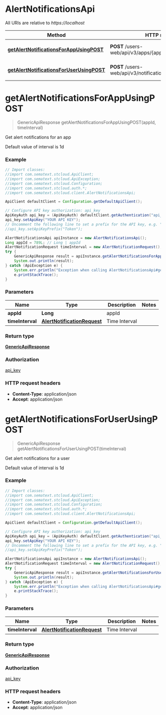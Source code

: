 # AlertNotificationsApi

All URIs are relative to *https://localhost*

Method | HTTP request | Description
------------- | ------------- | -------------
[**getAlertNotificationsForAppUsingPOST**](AlertNotificationsApi.md#getAlertNotificationsForAppUsingPOST) | **POST** /users-web/api/v3/apps/{appId}/notifications/alerts | Get alert notifications for an app
[**getAlertNotificationsForUserUsingPOST**](AlertNotificationsApi.md#getAlertNotificationsForUserUsingPOST) | **POST** /users-web/api/v3/notifications/alerts | Get alert notifications for a user


<a name="getAlertNotificationsForAppUsingPOST"></a>
# **getAlertNotificationsForAppUsingPOST**
> GenericApiResponse getAlertNotificationsForAppUsingPOST(appId, timeInterval)

Get alert notifications for an app

Default value of interval is 1d

### Example
```java
// Import classes:
//import com.sematext.stcloud.ApiClient;
//import com.sematext.stcloud.ApiException;
//import com.sematext.stcloud.Configuration;
//import com.sematext.stcloud.auth.*;
//import com.sematext.stcloud.client.AlertNotificationsApi;

ApiClient defaultClient = Configuration.getDefaultApiClient();

// Configure API key authorization: api_key
ApiKeyAuth api_key = (ApiKeyAuth) defaultClient.getAuthentication("api_key");
api_key.setApiKey("YOUR API KEY");
// Uncomment the following line to set a prefix for the API key, e.g. "Token" (defaults to null)
//api_key.setApiKeyPrefix("Token");

AlertNotificationsApi apiInstance = new AlertNotificationsApi();
Long appId = 789L; // Long | appId
AlertNotificationRequest timeInterval = new AlertNotificationRequest(); // AlertNotificationRequest | Time Interval
try {
    GenericApiResponse result = apiInstance.getAlertNotificationsForAppUsingPOST(appId, timeInterval);
    System.out.println(result);
} catch (ApiException e) {
    System.err.println("Exception when calling AlertNotificationsApi#getAlertNotificationsForAppUsingPOST");
    e.printStackTrace();
}
```

### Parameters

Name | Type | Description  | Notes
------------- | ------------- | ------------- | -------------
 **appId** | **Long**| appId |
 **timeInterval** | [**AlertNotificationRequest**](AlertNotificationRequest.md)| Time Interval |

### Return type

[**GenericApiResponse**](GenericApiResponse.md)

### Authorization

[api_key](../README.md#api_key)

### HTTP request headers

 - **Content-Type**: application/json
 - **Accept**: application/json

<a name="getAlertNotificationsForUserUsingPOST"></a>
# **getAlertNotificationsForUserUsingPOST**
> GenericApiResponse getAlertNotificationsForUserUsingPOST(timeInterval)

Get alert notifications for a user

Default value of interval is 1d

### Example
```java
// Import classes:
//import com.sematext.stcloud.ApiClient;
//import com.sematext.stcloud.ApiException;
//import com.sematext.stcloud.Configuration;
//import com.sematext.stcloud.auth.*;
//import com.sematext.stcloud.client.AlertNotificationsApi;

ApiClient defaultClient = Configuration.getDefaultApiClient();

// Configure API key authorization: api_key
ApiKeyAuth api_key = (ApiKeyAuth) defaultClient.getAuthentication("api_key");
api_key.setApiKey("YOUR API KEY");
// Uncomment the following line to set a prefix for the API key, e.g. "Token" (defaults to null)
//api_key.setApiKeyPrefix("Token");

AlertNotificationsApi apiInstance = new AlertNotificationsApi();
AlertNotificationRequest timeInterval = new AlertNotificationRequest(); // AlertNotificationRequest | Time Interval
try {
    GenericApiResponse result = apiInstance.getAlertNotificationsForUserUsingPOST(timeInterval);
    System.out.println(result);
} catch (ApiException e) {
    System.err.println("Exception when calling AlertNotificationsApi#getAlertNotificationsForUserUsingPOST");
    e.printStackTrace();
}
```

### Parameters

Name | Type | Description  | Notes
------------- | ------------- | ------------- | -------------
 **timeInterval** | [**AlertNotificationRequest**](AlertNotificationRequest.md)| Time Interval |

### Return type

[**GenericApiResponse**](GenericApiResponse.md)

### Authorization

[api_key](../README.md#api_key)

### HTTP request headers

 - **Content-Type**: application/json
 - **Accept**: application/json

